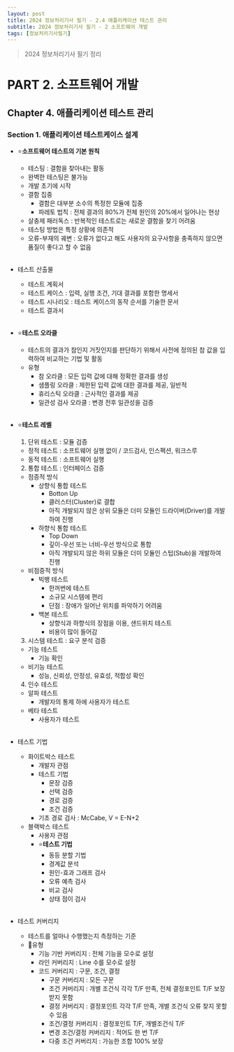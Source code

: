 ```yaml
---
layout: post
title: 2024 정보처리기사 필기 - 2.4 애플리케이션 테스트 관리
subtitle: 2024 정보처리기사 필기 - 2 소프트웨어 개발
tags: [정보처리기사필기]
---
```

> 2024 정보처리기사 필기 정리

# PART 2. 소프트웨어 개발
## Chapter 4. 애플리케이션 테스트 관리
### Section 1. 애플리케이션 테스트케이스 설계

- ⭐**소프트웨어 테스트의 기본 원칙**
  - 테스팅 : 결함을 찾아내는 활동
  - 완벽한 테스팅은 불가능
  - 개발 초기에 시작
  - 결함 집중
    - 결함은 대부분 소수의 특정한 모듈에 집중
    - 파레토 법칙 : 전체 결과의 80%가 전체 원인의 20%에서 일어나는 현상
  - 살충제 패러독스 : 반복적인 테스트로는 새로운 결함을 찾기 어려움
  - 테스팅 방법은 특정 상황에 의존적
  - 오류-부재의 궤변 : 오류가 없다고 해도 사용자의 요구사항을 충족하지 않으면 품질이 좋다고 할 수 없음
<br/><br/>

- 테스트 산출물
  - 테스트 계획서
  - 테스트 케이스 : 입력, 실행 조건, 기대 결과를 포함한 명세서
  - 테스트 시나리오 : 테스트 케이스의 동작 순서를 기술한 문서
  - 테스트 결과서
<br/><br/>

- ⭐**테스트 오라클**
  - 테스트의 결과가 참인지 거짓인지를 판단하기 위해서 사전에 정의된 참 값을 입력하여 비교하는 기법 및 활동
  - 유형
    - 참 오라클 : 모든 입력 값에 대해 정확한 결과를 생성
    - 샘플링 오라클 : 제한된 입력 값에 대한 결과를 제공, 일반적
    - 휴리스틱 오라클 : 근사적인 결과를 제공
    - 일관성 검사 오라클 : 변경 전후 일관성을 검증
<br/><br/>

- ⭐**테스트 레벨**
  1. 단위 테스트 : 모듈 검증
    - 정적 테스트 : 소프트웨어 실행 없이 / 코드검사, 인스펙션, 워크스루
    - 동적 테스트 : 소프트웨어 실행
  2. 통합 테스트 : 인터페이스 검증
    - 점증적 방식
      - 상향식 통합 테스트
        - Botton Up
        - 클러스터(Cluster)로 결합
        - 아직 개발되지 않은 상위 모듈은 더미 모듈인 드라이버(Driver)를 개발하여 진행
      - 하향식 통합 테스트
        - Top Down
        - 깊이-우선 또는 너비-우선 방식으로 통합
        - 아직 개발되지 않은 하위 모듈은 더미 모듈인 스텁(Stub)을 개발하여 진행
    - 비점증적 방식
      - 빅뱅 테스트
        - 한꺼번에 테스트
        - 소규모 시스템에 편리
        - 단점 : 장애가 일어난 위치를 파악하기 어려움
      - 백본 테스트
        - 상향식과 하향식의 장점을 이용, 샌드위치 테스트
        - 비용이 많이 들어감
  3. 시스템 테스트 : 요구 분석 검증
    - 기능 테스트
      - 기능 확인
    - 비기능 테스트
      - 성능, 신뢰성, 안정성, 유효성, 적합성 확인
  4. 인수 테스트
    - 알파 테스트
      - 개발자의 통제 하에 사용자가 테스트
    - 베타 테스트
      - 사용자가 테스트
<br/><br/>

- 테스트 기법
  - 화이트박스 테스트
    - 개발자 관점
    - 테스트 기법
      - 문장 검증
      - 선택 검증
      - 경로 검증
      - 조건 검증
    - 기초 경로 검사 : McCabe, V = E-N+2
  - 블랙박스 테스트
    - 사용자 관점
    - ⭐**테스트 기법**
      - 동등 분할 기법
      - 경계값 분석
      - 원인-효과 그래프 검사
      - 오류 예측 검사
      - 비교 검사
      - 상태 점이 검사
<br/><br/>

- 테스트 커버리지
  - 테스트를 얼마나 수행했는지 측정하는 기준
  - 유형
    - 기능 기반 커버리지 : 전체 기능을 모수로 설정
    - 라인 커버리지 : Line 수를 모수로 설정
    - 코드 커버리지 : 구문, 조건, 결정
      - 구문 커버리지 : 모든 구문
      - 조건 커버리지 : 개별 조건식 각각 T/F 만족, 전체 결정포인트 T/F 보장받지 못함
      - 결정 커버리지 : 결정포인트 각각 T/F 만족, 개별 조건식 오류 찾지 못할 수 있음
      - 조건/결정 커버리지 : 결정포인트 T/F, 개별조건식 T/F
      - 변경 조건/결정 커버리지 : 적어도 한 번 T/F
      - 다중 조건 커버리지 : 가능한 조합 100% 보장
<br/><br/>
